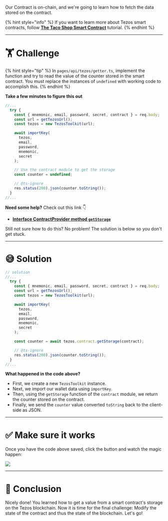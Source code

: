 Our Contract is on-chain, and we're going to learn how to fetch the data stored on the contract.

{% hint style="info" %}
If you want to learn more about Tezos smart contracts, follow [**The Taco Shop Smart Contract**](https://ligolang.org/docs/tutorials/get-started/tezos-taco-shop-smart-contract) tutorial.
{% endhint %}

---

# 🏋️ Challenge

{% hint style="tip" %}
In `pages/api/tezos/getter.ts`, implement the function and try to read the value of the counter stored in the smart contract. You must replace the instances of `undefined` with working code to accomplish this.
{% endhint %}

**Take a few minutes to figure this out**

```typescript
//...
  try {
    const { mnemonic, email, password, secret, contract } = req.body;
    const url = getTezosUrl();
    const tezos = new TezosToolkit(url);

    await importKey(
      tezos,
      email,
      password,
      mnemonic,
      secret
    );

    // Use the contract module to get the storage
    const counter = undefined;

    // @ts-ignore
    res.status(200).json(counter.toString());
  }
//...
```

**Need some help?** Check out this link 👇

- [**Interface ContractProvider method `getStorage`**](https://tezostaquito.io/typedoc/interfaces/_taquito_taquito.contractprovider.html#getstorage)

Still not sure how to do this? No problem! The solution is below so you don't get stuck.

---

# 😅 Solution

```typescript
// solution
//...
  try {
    const { mnemonic, email, password, secret, contract } = req.body;
    const url = getTezosUrl();
    const tezos = new TezosToolkit(url);

    await importKey(
      tezos,
      email,
      password,
      mnemonic,
      secret
    );

    const counter = await tezos.contract.getStorage(contract);

    // @ts-ignore
    res.status(200).json(counter.toString());
  }
//...
```

**What happened in the code above?**

- First, we create a new `TezosToolkit` instance.
- Next, we import our wallet data using `importKey`.
- Then, using the `getStorage` function of the `contract` module, we return the counter stored on the contract.
- Finally, we send the `counter` value converted `toString` back to the client-side as JSON.

---

# ✅ Make sure it works

Once you have the code above saved, click the button and watch the magic happen:

![](https://raw.githubusercontent.com/figment-networks/learn-web3-dapp/main/markdown/__images__/tezos/tezos-getter.gif)

---

# 🏁 Conclusion

Nicely done! You learned how to get a value from a smart contract's storage on the Tezos blockchain. Now it is time for the final challenge: Modify the state of the contract and thus the state of the blockchain. Let's go!
